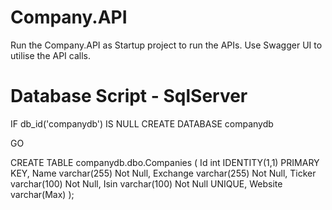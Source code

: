 # Company.API
Run the Company.API as Startup project to run the APIs. Use Swagger UI to utilise the API calls. 

# Database Script - SqlServer 
IF db_id('companydb') IS NULL 
    CREATE DATABASE companydb

GO

CREATE TABLE companydb.dbo.Companies (
	Id int IDENTITY(1,1) PRIMARY KEY,
	Name varchar(255) Not Null,
	Exchange varchar(255) Not Null,
	Ticker varchar(100) Not Null,
	Isin varchar(100) Not Null UNIQUE,
	Website varchar(Max) 
); 
